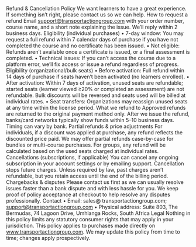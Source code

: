 Refund & Cancellation Policy
We want learners to have a great experience. If something isn’t right, please contact us so we can help.
How to request a refund
Email support@transportactiongroup.com with your order number, course name, and a short note explaining the issue. We’ll reply within 2 business days.
Eligibility (individual purchases)
•	7-day window: You may request a full refund within 7 calendar days of purchase if you have not completed the course and no certificate has been issued.
•	Not eligible: Refunds aren’t available once a certificate is issued, or a final assessment is completed.
•	Technical issues: If you can’t access the course due to a platform error, we’ll fix access or issue a refund regardless of progress.
Eligibility (organizational/bulk seats)
•	Before activation: Full refund within 14 days of purchase if seats haven’t been activated (no learners enrolled). 
•	After activation: Within 7 days of activation, unused seats are refundable; started seats (learner viewed ≥20% or completed an assessment) are not refundable. Bulk discounts will be reversed and seats used will be billed at individual rates.
•	Seat transfers: Organizations may reassign unused seats at any time within the license period.
What we refund to
Approved refunds are returned to the original payment method only. After we issue the refund, banks/card networks typically show funds within 5–10 business days. Timing can vary by bank.
Partial refunds & price adjustments
For individuals, if a discount was applied at purchase, any refund reflects the discounted price paid. We may offer partial refunds case-by-case for bundles or multi-course purchases. For groups, any refund will be calculated based on the used seats charged at individual rates.
Cancellations (subscriptions, if applicable)
You can cancel any ongoing subscription in your account settings or by emailing support. Cancellation stops future charges. Unless required by law, past charges aren’t refundable, but you retain access until the end of the billing period.
Chargebacks & disputes
Please contact us first as we can usually resolve issues faster than a bank dispute and with less hassle for you. We keep proof of policy acceptance at checkout to help resolve any disputes professionally.
Contact
•	Email: sales@ transportactiongroup.com; support@transportactiongroup.com
•	Physical address: Suite 803, The Bermudas, 74 Lagoon Drive, Umhlanga Rocks, South Africa
Legal
Nothing in this policy limits any statutory consumer rights that may apply in your jurisdiction. This policy applies to purchases made directly on www.transportactiongroup.com. We may update this policy from time to time; changes apply prospectively.
